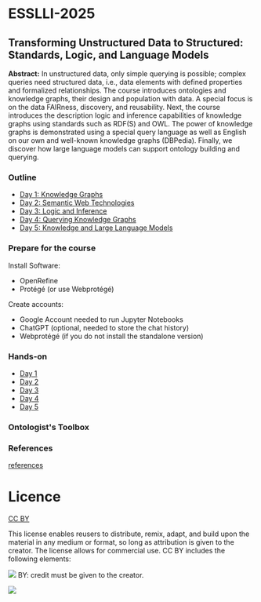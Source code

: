 # ESSLLI-2025

## Transforming Unstructured Data to Structured: Standards, Logic, and Language Models

**Abstract:**
In unstructured data, only simple querying is possible; complex queries need structured data, i.e., data elements with defined properties and formalized relationships. The course introduces ontologies and knowledge graphs, their design and population with data. A special focus is on the data FAIRness, discovery, and reusability. Next, the course introduces the description logic and inference capabilities of knowledge graphs using standards such as RDF(S) and OWL. The power of knowledge graphs is demonstrated using a special query language as well as English on our own and well-known knowledge graphs (DBPedia). Finally, we discover how large language models can support ontology building and querying.

### Outline

* [Day 1: Knowledge Graphs](01_knowledge_graphs)
* [Day 2: Semantic Web Technologies](02_semantic_web)
* [Day 3: Logic and Inference](03_description_logic)
* [Day 4: Querying Knowledge Graphs](04_data_querying)
* [Day 5: Knowledge and Large Language Models](05_llms)

### Prepare for the course

Install Software:
* OpenRefine
* Protégé (or use Webprotégé)

Create accounts:
* Google Account needed to run Jupyter Notebooks
* ChatGPT (optional, needed to store the chat history)
* Webprotégé (if you do not install the standalone version)

### Hands-on

* [Day 1](01_knowledge_graphs/hands-on.md)
* [Day 2](02_semantic_web/hands-on.md)
* [Day 3](03_description_logic/hands-on.md)
* [Day 4](04_data_querying/hands-on.md)
* [Day 5](05_llms/hands-on.md)

### Ontologist's Toolbox



### References

[references](references.md)

# Licence

[CC BY](https://creativecommons.org/licenses/by/4.0/)

This license enables reusers to distribute, remix, adapt, and build upon the material in any medium or format, so long as attribution is given to the creator. The license allows for commercial use. CC BY includes the following elements:

![](https://mirrors.creativecommons.org/presskit/icons/by.xlarge.png) BY: credit must be given to the creator.

![](https://mirrors.creativecommons.org/presskit/buttons/88x31/png/by.png)

